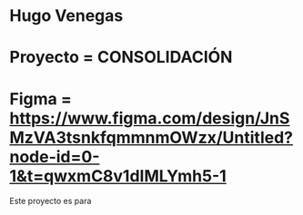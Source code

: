 # Hugo Venegas
# Proyecto = CONSOLIDACIÓN
# Figma = https://www.figma.com/design/JnSMzVA3tsnkfqmmnmOWzx/Untitled?node-id=0-1&t=qwxmC8v1dIMLYmh5-1

Este proyecto es para
